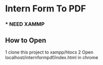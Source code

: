 # Intern Form To PDF

### * NEED XAMMP

## How to Open 
1 clone this project to xampp/htocs
2 Open localhost/internformpdf/index.html in chrome

